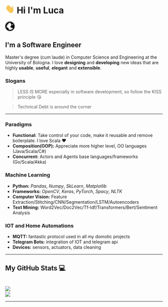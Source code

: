 # [<img src="https://raw.githubusercontent.com/ABSphreak/ABSphreak/master/gifs/Hi.gif" width="30px">][website] Hi I'm Luca
[<img height="30" src="https://raw.githubusercontent.com/iconic/open-iconic/master/svg/globe.svg" />][website]
<!-- [<img height="30" src = "https://img.shields.io/badge/Youtube-%23E4405F.svg?&style=for-the-badge&logo=Youtube&logoColor=white">][Youtube] -->
<!-- [<img height="30" src="https://img.shields.io/badge/DEV.TO-%230A0A0A.svg?&style=for-the-badge&logo=dev-dot-to&logoColor=white" />][devto] -->


## I'm a Software Engineer
Master's degree (cum laude) in Computer Science and Engineering at the University of Bologna.
I love **designing** and **developing** new ideas that are highly **usable**, **useful**, **elegant** and **extensible**.

### Slogans
> LESS IS MORE especially in software development, so follow the KISS principle 😘

> Technical Debt is around the corner 

---

### Paradigms
- **Functional:** Take control of your code, make it reusable and remove boilerplate. I love Scala ❤️
- **Composition(OOP):** Appreciate more higher level, OO languages (Java/Scala/C#)
- **Concurrent:** Actors and Agents base languages/frameworks (Go/Scala/Akka)
### Machine Learning
- **Python:** *Pandas*, *Numpy*, *SkLearn*, *Matplotlib*
- **Frameworks:** *OpenCV*, *Keras*, *PyTorch*, *Spacy*, *NLTK*
- **Computer Vision:** Feature Extraction/Stitching/CNN/Segmentation/LSTM/Autoencoders
- **Text Mining:** Word2Vec/Doc2Vec/Tf-Idf/Transformers/Bert/Sentiment Analysis
### IOT and Home Automations
- **MQTT:** fantastic protocol used in all my domotic projects
- **Telegram Bots:** integration of IOT and telegram api
- **Devices:** sensors, actuators, data cleaning

---

## My GitHub Stats 💻
<br>

<a href="https://github.com/anuraghazra/github-readme-stats">
  <img align="center" src="https://github-readme-stats.vercel.app/api?username=Giulianini&bg_color=30,e96443,904e95&title_color=fff&text_color=fff" />
</a>

<br/>

<a href="https://github.com/anuraghazra/github-readme-stats">
  <img align="center" src="https://github-readme-stats.vercel.app/api/top-langs/?username=Giulianini&hide=javascript,html,css&bg_color=30,e96443,904e95&title_color=fff&text_color=fff" />
</a>

---

<!-- Links -->
[youtube]: https://www.youtube.com/
[website]: https://www.lucagiulianini.com/
[devto]: https://dev.to/

